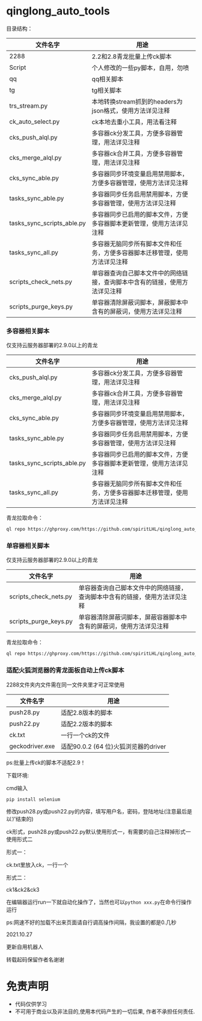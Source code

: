 # qinglong_auto_tools


目录结构：

| 文件名字 | 用途 |
|  ----  | ----  |
| 2288 | 2.2和2.8青龙批量上传ck脚本 |
| Script | 个人修改的一些py脚本，自用，勿喷 |
| qq | qq相关脚本 |
| tg | tg相关脚本 |
| trs_stream.py | 本地转换stream抓到的headers为json格式，使用方法详见注释 |
| ck_auto_select.py | ck本地去重小工具，用法看注释 |  
| cks_push_alql.py | 多容器ck分发工具，方便多容器管理，用法详见注释 |
| cks_merge_alql.py | 多容器ck合并工具，方便多容器管理，用法详见注释 |
| cks_sync_able.py | 多容器同步环境变量启用禁用脚本，方便多容器管理，使用方法详见注释 |
| tasks_sync_able.py | 多容器同步任务启用禁用脚本，方便多容器管理，使用方法详见注释 |
| tasks_sync_scripts_able.py | 多容器同步已启用的脚本文件，方便多容器脚本更新管理，使用方法详见注释 |
| tasks_sync_all.py | 多容器无脑同步所有脚本文件和任务，方便多容器脚本迁移管理，使用方法详见注释 |
| scripts_check_nets.py | 单容器查询自己脚本文件中的网络链接，查询脚本中含有的链接，使用方法详见注释 |
| scripts_purge_keys.py | 单容器清除屏蔽词脚本，屏蔽脚本中含有的屏蔽词，使用方法详见注释 |


### 多容器相关脚本 

仅支持云服务器部署的2.9.0以上的青龙

| 文件名字 | 用途 |
|  ----  | ----  |
| cks_push_alql.py | 多容器ck分发工具，方便多容器管理，用法详见注释 |
| cks_merge_alql.py | 多容器ck合并工具，方便多容器管理，用法详见注释 |
| cks_sync_able.py | 多容器同步环境变量启用禁用脚本，方便多容器管理，使用方法详见注释 |
| tasks_sync_able.py | 多容器同步任务启用禁用脚本，方便多容器管理，使用方法详见注释 |
| tasks_sync_scripts_able.py | 多容器同步已启用的脚本文件，方便多容器脚本更新管理，使用方法详见注释 |
| tasks_sync_all.py | 多容器无脑同步所有脚本文件和任务，方便多容器脚本迁移管理，使用方法详见注释 |

青龙拉取命令：

```bash
ql repo https://ghproxy.com/https://github.com/spiritLHL/qinglong_auto_tools.git "tasks_|cks_"
```

### 单容器相关脚本

仅支持云服务器部署的2.9.0以上的青龙

| 文件名字 | 用途 |
|  ----  | ----  |
| scripts_check_nets.py | 单容器查询自己脚本文件中的网络链接，查询脚本中含有的链接，使用方法详见注释 |
| scripts_purge_keys.py | 单容器清除屏蔽词脚本，屏蔽容器脚本中含有的屏蔽词，使用方法详见注释 |

青龙拉取命令：

```bash
ql repo https://ghproxy.com/https://github.com/spiritLHL/qinglong_auto_tools.git "scripts_"
```

### 适配火狐浏览器的青龙面板自动上传ck脚本

2288文件夹内文件需在同一文件夹里才可正常使用

| 文件名字 | 用途 |
|  ----  | ----  |
| push28.py | 适配2.8版本的脚本 |  
| push22.py | 适配2.2版本的脚本 |  
| ck.txt | 一行一个ck的文件 |   
| geckodriver.exe | 适配90.0.2 (64 位)火狐浏览器的driver |   

ps:批量上传ck的脚本不适配2.9！

下载环境:

cmd输入

```bash
pip install selenium
```

修改push28.py或push22.py的内容，填写用户名，密码，登陆地址(注意最后是以‘/’结束的)

ck形式，push28.py或push22.py默认使用形式一，有需要的自己注释掉形式一使用形式二

形式一：

ck.txt里放入ck，一行一个

形式二：

ck1&ck2&ck3

在编辑器运行run一下就自动化操作了，当然也可以```python xxx.py```在命令行操作运行

ps:网速不好的加载不出来页面请自行调高操作间隔，我设置的都是0.几秒

2021.10.27

更新自用机器人

转载起码保留作者名谢谢


# 免责声明

* 代码仅供学习
* 不可用于商业以及非法目的,使用本代码产生的一切后果, 作者不承担任何责任.
